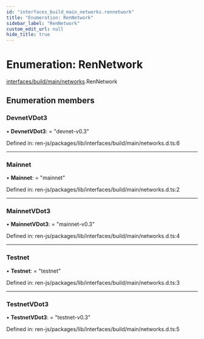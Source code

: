 ```yaml
---
id: "interfaces_build_main_networks.rennetwork"
title: "Enumeration: RenNetwork"
sidebar_label: "RenNetwork"
custom_edit_url: null
hide_title: true
---
```


# Enumeration: RenNetwork

[interfaces/build/main/networks](../modules/interfaces_build_main_networks.md).RenNetwork

## Enumeration members

### DevnetVDot3

• **DevnetVDot3**: = "devnet-v0.3"

Defined in: ren-js/packages/lib/interfaces/build/main/networks.d.ts:6

___

### Mainnet

• **Mainnet**: = "mainnet"

Defined in: ren-js/packages/lib/interfaces/build/main/networks.d.ts:2

___

### MainnetVDot3

• **MainnetVDot3**: = "mainnet-v0.3"

Defined in: ren-js/packages/lib/interfaces/build/main/networks.d.ts:4

___

### Testnet

• **Testnet**: = "testnet"

Defined in: ren-js/packages/lib/interfaces/build/main/networks.d.ts:3

___

### TestnetVDot3

• **TestnetVDot3**: = "testnet-v0.3"

Defined in: ren-js/packages/lib/interfaces/build/main/networks.d.ts:5

